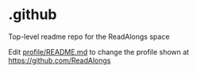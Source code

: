 # .github
Top-level readme repo for the ReadAlongs space

Edit [profile/README.md](profile/README.md) to change the profile shown at https://github.com/ReadAlongs
